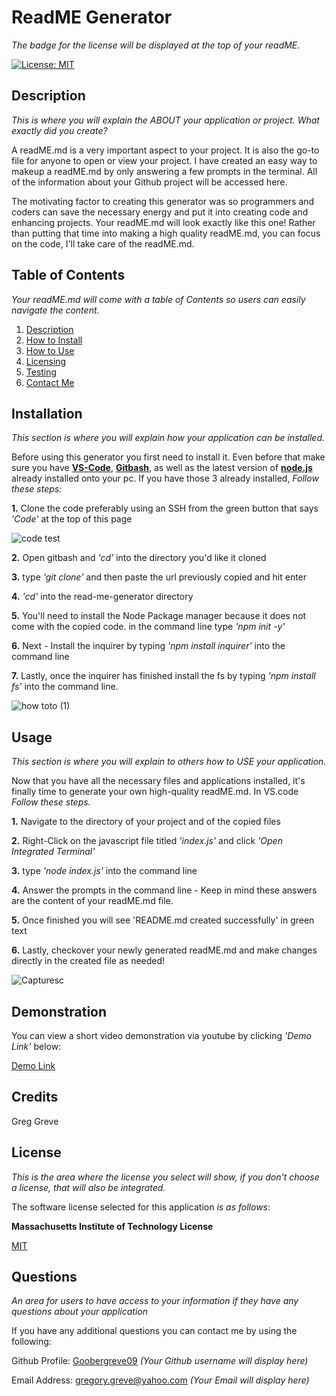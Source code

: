 # ReadME Generator

  *The badge for the license will be displayed at the top of your readME.*
  
  [![License: MIT](https://img.shields.io/badge/License-MIT-yellow.svg)](https://opensource.org/licenses/MIT)


## Description
*This is where you will explain the ABOUT your application or project. What exactly did you create?*

A readME.md is a very important aspect to your project. It is also the go-to file for anyone to open or view your project. I have created an easy way to makeup a readME.md by only answering a few prompts in the terminal. All of the information about your Github project will be accessed here.


The motivating factor to creating this generator was so programmers and coders can save the necessary energy and put it into creating code and enhancing projects. Your readME.md will look exactly like this one! Rather than putting that time into making a high quality readME.md, you can focus on the code, I'll take care of the readME.md.


  
## Table of Contents

*Your readME.md will come with a table of Contents so users can easily navigate the content.*

1. [Description](#description) 
2. [How to Install](#installation)
3. [How to Use](#usage)
4. [Licensing](#license)
5. [Testing](#tests)
6. [Contact Me](#questions)
   

## Installation
*This section is where you will explain how your application can be installed.*


Before using this generator you first need to install it. Even before that make sure you have [**VS-Code**](https://code.visualstudio.com/download), [**Gitbash**](https://gitforwindows.org/), as well as the latest version of [**node.js**](https://nodejs.org/en/download) already installed onto your pc. If you have those 3 already installed, *Follow these steps:*


**1.** Clone the code preferably using an SSH from the green button that says *'Code'* at the top of this page

  ![code test](https://github.com/Goobergreve09/read-me-generator/assets/143923830/48d21976-774e-4b38-ba6c-dfc6e2e092c6)
  
**2.** Open gitbash and *'cd'* into the directory you'd like it cloned
   
**3.** type *'git clone'* and then paste the url previously copied and hit enter

**4.** *'cd'* into the read-me-generator directory
   
**5.** You'll need to install the Node Package manager because it does not come with the copied code. in the command line type *'npm init -y'*
   
**6.** Next - Install the inquirer by typing *'npm install inquirer'* into the command line
   
**7.** Lastly, once the inquirer has finished install the fs by typing *'npm install fs'* into the command line.


![how toto (1)](https://github.com/Goobergreve09/read-me-generator/assets/143923830/538dbaf5-624e-46ad-9c26-64936f55d1ef)




## Usage
*This section is where you will explain to others how to USE your application.*


Now that you have all the necessary files and applications installed, it's finally time to generate your own high-quality readME.md. In VS.code *Follow these steps.*


**1.** Navigate to the directory of your project and of the copied files
   
**2.** Right-Click on the javascript file titled *'index.js'* and click *'Open Integrated Terminal'*

**3.** type *'node index.js'* into the command line

**4.** Answer the prompts in the command line - Keep in mind these answers are the content of your readME.md file.
  
**5.** Once finished you will see 'README.md created successfully' in green text

**6.** Lastly, checkover your newly generated readME.md and make changes directly in the created file as needed!

![Capturesc](https://github.com/Goobergreve09/read-me-generator/assets/143923830/32811c03-8aed-4b1a-981e-21218bff5660)


## Demonstration

You can view a short video demonstration via youtube by clicking *'Demo Link'* below:

[Demo Link](https://www.youtube.com/watch?v=riG73u2SqI8)



## Credits

Greg Greve


## License

*This is the area where the license you select will show, if you don't choose a license, that will also be integrated.*



The software license selected for this application *is as follows*:

**Massachusetts Institute of Technology License**

[MIT](https://opensource.org/licenses/MIT)




## Questions
*An area for users to have access to your information if they have any questions about your application*

If you have any additional questions you can contact me by using the following:

 Github Profile: [Goobergreve09](https://www.github.com/) *(Your Github username will display here)*

 Email Address: gregory.greve@yahoo.com *(Your Email will display here)*

